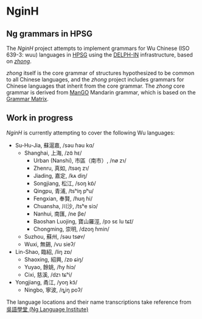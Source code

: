 # NginH
## Ng grammars in HPSG

The *NginH* project attempts to implement grammars for Wu Chinese (ISO 639-3: wuu) languages in [HPSG](https://en.wikipedia.org/wiki/Head-driven_phrase_structure_grammar) using the [DELPH-IN](https://github.com/delph-in/docs/wiki) infrastructure, based on [*zhong*](https://github.com/delph-in/zhong).

*zhong* itself is the core grammar of structures hypothesized to be common to all Chinese languages, and the *zhong* project includes grammars for Chinese languages that inherit from the core grammar. The *zhong* core grammar is derived from [ManGO](http://moin.delph-in.net/MandarinGrammarOnline) Mandarin grammar, which is based on the [Grammar Matrix](http://www.delph-in.net/matrix/).


## Work in progress

*NginH* is currently attempting to cover the following Wu languages:

* Su-Hu-Jia, 蘇滬嘉, /səu ɦəu kɑ/
  * Shanghai, 上海, /zɑ̃ hᴇ/
    * Urban (Nanshi), 市區（南市）, /nø zɿ/
    * Zhenru, 真如, /tsəŋ zɿ/
    * Jiading, 嘉定, /kᴀ diŋ/
    * Songjiang, 松江, /soŋ kɒ̃/
    * Qingpu, 青浦, /tsʰiŋ pʰu/
    * Fengxian, 奉賢, /ɦʊŋ ɦi/
    * Chuansha, 川沙, /tsʰe siɔ/
    * Nanhui, 南匯, /ne βe/
    * Baoshan Luojing, 寶山羅涇, /pɔ sɛ lu tɕɪ̃/
    * Chongming, 崇明, /dzoŋ ɦmin/
  * Suzhou, 蘇州, /səu tsøʏ/
  * Wuxi, 無錫, /vu sieʔ/
* Lin-Shao, 臨紹, /liŋ zɒ/
  * Shaoxing, 紹興, /zɒ ɕiŋ/
  * Yuyao, 餘姚, /ɦy ɦiɔ/
  * Cixi, 慈溪, /dzɿ tɕʰi/
* Yongjiang, 甬江, /yoŋ kɔ̃/
  * Ningbo, 寧波, /ȵiŋ poʔ/

The language locations and their name transcriptions take reference from [
吳語學堂 (Ng Language Institute)](https://wugniu.com/)
